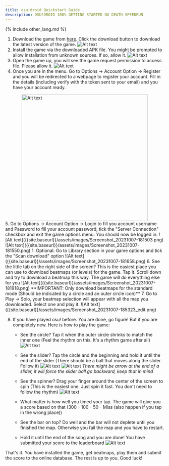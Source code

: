 ```yaml
---
title: osu!droid Quickstart Guide
description: OSU!DROID 100% GETTING STARTED NO DEATH SPEEDRUN
---
```


{% include other_lang.md %}

1. Download the game from [here](https://osudroid.moe). Click the download button to download the latest version of the game.
![Alt text]({{site.baseurl}}/assets/images/Screenshot_2023-10-07-174059.png)
2. Install the game via the downloaded APK file. You might be prompted to allow installation from unknown sources. If so, allow it.
![Alt text]({{site.baseurl}}/assets/images/image-7.png)
3. Open the game up, you will see the game request permission to access file. Please allow it.
![Alt text]({{site.baseurl}}/assets/images/Screenshot_20231007-180320.png)
4. Once you are in the menu. Go to Options -> Account Option -> Register and you will be redirected to a webpage to register your account. Fill in the details (including verify with the token sent to your email) and you have your account ready.

<img src="{{site.baseurl}}/assets/images/Screenshot_20231007-180405.png" height="400px" style="margin-left: auto; margin-right: auto; display: block;" alt="Alt text"/>
5. Go to Options -> Account Option -> Login to fill you account username and Password to fill your account password, tick the "Server Connection" checkbox and exit the game options menu. You should now be logged in.
![Alt text]({{site.baseurl}}/assets/images/Screenshot_20231007-181503.png)
![Alt text]({{site.baseurl}}/assets/images/Screenshot_20231007-181550.png)
    1. Optional: Go to Library section in your game options and tick the "Scan download" option
    ![Alt text]({{site.baseurl}}/assets/images/Screenshot_20231007-181658.png)
6. See the little tab on the right side of the screen? This is the easiest place you can use to download beatmaps (or levels) for the game. Tap it. Scroll down and try to download a beatmap this way. The game will do everything else for you
![Alt text]({{site.baseurl}}/assets/images/Screenshot_20231007-181918.png)
**IMPORTANT: Only download beatmaps for the standard mode (Should be indicated by a circle and an outer circle icon)**
7. Go to Play -> Solo, your beatmap selection will appear with all the map you downloaded. Select one and play it.
![Alt text]({{site.baseurl}}/assets/images/Screenshot_20231007-185323_edit.png)

8. If you have played osu! before. You are done, go figure! But if you are completely new. Here is how to play the game:
    - See the circle? Tap it when the outer circle shrinks to match the inner one (Feel the rhythm on this. It's a rhythm game after all)
    ![Alt text]({{site.baseurl}}/assets/images/Screenshot_20231007-183218.png)
    - See the slider? Tap the circle and the beginning and hold it until the end of the slider (There should be a ball that moves along the slider. Follow it)
    ![Alt text]({{site.baseurl}}/assets/images/Screenshot_20231007-183244.png)
    ![Alt text]({{site.baseurl}}/assets/images/Screenshot_20231007-183314.png)
    *There might be arrow at the end of a slider, it will force the slider ball go backward, keep that in mind*
    
    - See the spinner? Drag your finger around the center of the screen to spin (This is the easiest one. Just spin it fast. You don't need to follow the rhythm)
    ![Alt text]({{site.baseurl}}/assets/images/Screenshot_20231007-184159.png)
    - What matter is how well you timed your tap. The game will give you a score based on that (300 - 100 - 50 - Miss (also happen if you tap in the wrong place))
    - See the bar on top? Do well and the bar will not deplete until you finished the map. Otherwise you fail the map and you have to restart.
    - Hold it until the end of the song and you are done! You have submitted your score to the leaderboard
    ![Alt text]({{site.baseurl}}/assets/images/Screenshot_20231007-190815.png)

That's it. You have installed the game, get beatmaps, play them and submit the score to the online database. The rest is up to you. Good luck!